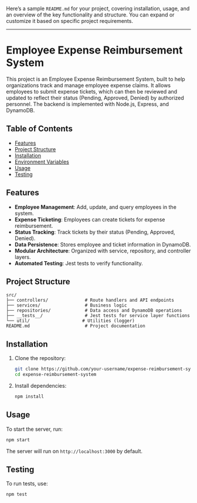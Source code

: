 Here’s a sample `README.md` for your project, covering installation, usage, and an overview of the key functionality and structure. You can expand or customize it based on specific project requirements.

---

# Employee Expense Reimbursement System

This project is an Employee Expense Reimbursement System, built to help organizations track and manage employee expense claims. It allows employees to submit expense tickets, which can then be reviewed and updated to reflect their status (Pending, Approved, Denied) by authorized personnel. The backend is implemented with Node.js, Express, and DynamoDB.

## Table of Contents

- [Features](#features)
- [Project Structure](#project-structure)
- [Installation](#installation)
- [Environment Variables](#environment-variables)
- [Usage](#usage)
- [Testing](#testing)

## Features

- **Employee Management**: Add, update, and query employees in the system.
- **Expense Ticketing**: Employees can create tickets for expense reimbursement.
- **Status Tracking**: Track tickets by their status (Pending, Approved, Denied).
- **Data Persistence**: Stores employee and ticket information in DynamoDB.
- **Modular Architecture**: Organized with service, repository, and controller layers.
- **Automated Testing**: Jest tests to verify functionality.

## Project Structure

```
src/
├── controllers/              # Route handlers and API endpoints
├── services/                 # Business logic
├── repositories/             # Data access and DynamoDB operations
├── __tests__/                # Jest tests for service layer functions
└── util/                    # Utilities (logger)
README.md                     # Project documentation
```

## Installation

1. Clone the repository:

   ```bash
   git clone https://github.com/your-username/expense-reimbursement-system.git
   cd expense-reimbursement-system
   ```

2. Install dependencies:

   ```bash
   npm install
   ```

## Usage

To start the server, run:

```bash
npm start
```

The server will run on `http://localhost:3000` by default.

## Testing

To run tests, use:

```bash
npm test
```
